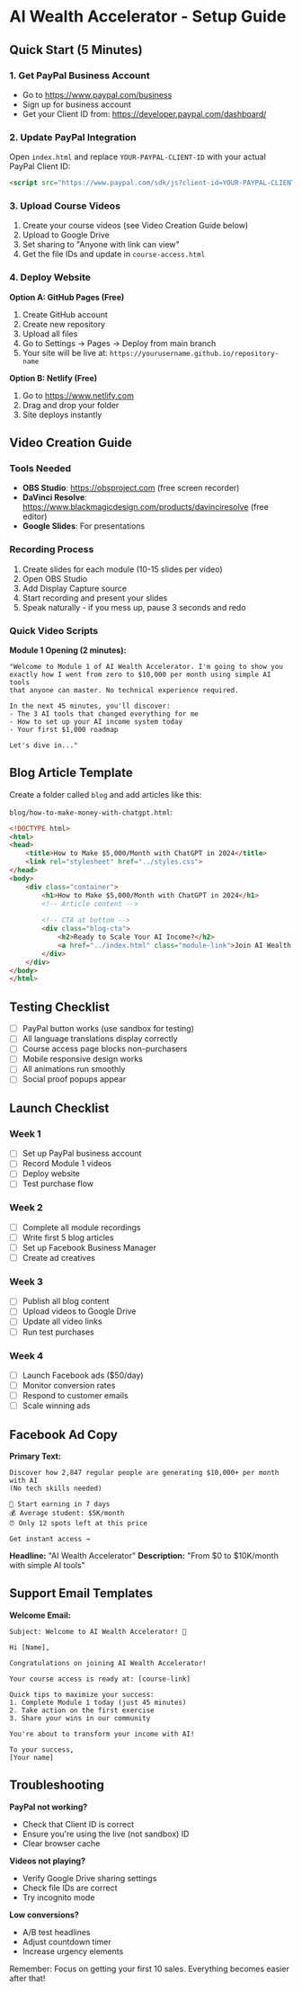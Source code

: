 # AI Wealth Accelerator - Setup Guide

## Quick Start (5 Minutes)

### 1. Get PayPal Business Account
- Go to https://www.paypal.com/business
- Sign up for business account
- Get your Client ID from: https://developer.paypal.com/dashboard/

### 2. Update PayPal Integration
Open `index.html` and replace `YOUR-PAYPAL-CLIENT-ID` with your actual PayPal Client ID:
```html
<script src="https://www.paypal.com/sdk/js?client-id=YOUR-PAYPAL-CLIENT-ID&currency=USD"></script>
```

### 3. Upload Course Videos
1. Create your course videos (see Video Creation Guide below)
2. Upload to Google Drive
3. Set sharing to "Anyone with link can view"
4. Get the file IDs and update in `course-access.html`

### 4. Deploy Website
**Option A: GitHub Pages (Free)**
1. Create GitHub account
2. Create new repository
3. Upload all files
4. Go to Settings → Pages → Deploy from main branch
5. Your site will be live at: `https://yourusername.github.io/repository-name`

**Option B: Netlify (Free)**
1. Go to https://www.netlify.com
2. Drag and drop your folder
3. Site deploys instantly

## Video Creation Guide

### Tools Needed
- **OBS Studio**: https://obsproject.com (free screen recorder)
- **DaVinci Resolve**: https://www.blackmagicdesign.com/products/davinciresolve (free editor)
- **Google Slides**: For presentations

### Recording Process
1. Create slides for each module (10-15 slides per video)
2. Open OBS Studio
3. Add Display Capture source
4. Start recording and present your slides
5. Speak naturally - if you mess up, pause 3 seconds and redo

### Quick Video Scripts

**Module 1 Opening (2 minutes):**
```
"Welcome to Module 1 of AI Wealth Accelerator. I'm going to show you 
exactly how I went from zero to $10,000 per month using simple AI tools 
that anyone can master. No technical experience required.

In the next 45 minutes, you'll discover:
- The 3 AI tools that changed everything for me
- How to set up your AI income system today
- Your first $1,000 roadmap

Let's dive in..."
```

## Blog Article Template

Create a folder called `blog` and add articles like this:

`blog/how-to-make-money-with-chatgpt.html`:
```html
<!DOCTYPE html>
<html>
<head>
    <title>How to Make $5,000/Month with ChatGPT in 2024</title>
    <link rel="stylesheet" href="../styles.css">
</head>
<body>
    <div class="container">
        <h1>How to Make $5,000/Month with ChatGPT in 2024</h1>
        <!-- Article content -->
        
        <!-- CTA at bottom -->
        <div class="blog-cta">
            <h2>Ready to Scale Your AI Income?</h2>
            <a href="../index.html" class="module-link">Join AI Wealth Accelerator</a>
        </div>
    </div>
</body>
</html>
```

## Testing Checklist

- [ ] PayPal button works (use sandbox for testing)
- [ ] All language translations display correctly
- [ ] Course access page blocks non-purchasers
- [ ] Mobile responsive design works
- [ ] All animations run smoothly
- [ ] Social proof popups appear

## Launch Checklist

### Week 1
- [ ] Set up PayPal business account
- [ ] Record Module 1 videos
- [ ] Deploy website
- [ ] Test purchase flow

### Week 2
- [ ] Complete all module recordings
- [ ] Write first 5 blog articles
- [ ] Set up Facebook Business Manager
- [ ] Create ad creatives

### Week 3
- [ ] Publish all blog content
- [ ] Upload videos to Google Drive
- [ ] Update all video links
- [ ] Run test purchases

### Week 4
- [ ] Launch Facebook ads ($50/day)
- [ ] Monitor conversion rates
- [ ] Respond to customer emails
- [ ] Scale winning ads

## Facebook Ad Copy

**Primary Text:**
```
Discover how 2,847 regular people are generating $10,000+ per month with AI 
(No tech skills needed)

🎯 Start earning in 7 days
💰 Average student: $5K/month
⏰ Only 12 spots left at this price

Get instant access →
```

**Headline:** "AI Wealth Accelerator"
**Description:** "From $0 to $10K/month with simple AI tools"

## Support Email Templates

**Welcome Email:**
```
Subject: Welcome to AI Wealth Accelerator! 🚀

Hi [Name],

Congratulations on joining AI Wealth Accelerator!

Your course access is ready at: [course-link]

Quick tips to maximize your success:
1. Complete Module 1 today (just 45 minutes)
2. Take action on the first exercise
3. Share your wins in our community

You're about to transform your income with AI!

To your success,
[Your name]
```

## Troubleshooting

**PayPal not working?**
- Check that Client ID is correct
- Ensure you're using the live (not sandbox) ID
- Clear browser cache

**Videos not playing?**
- Verify Google Drive sharing settings
- Check file IDs are correct
- Try incognito mode

**Low conversions?**
- A/B test headlines
- Adjust countdown timer
- Increase urgency elements

Remember: Focus on getting your first 10 sales. Everything becomes easier after that!